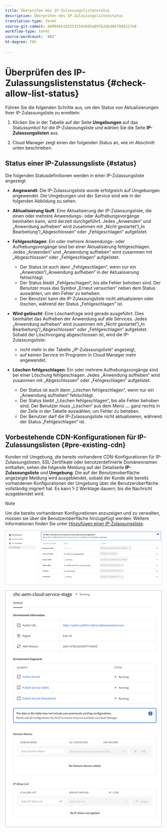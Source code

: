 ```yaml
---
title: Überprüfen des IP-Zulassungslistenstatus
description: Überprüfen des IP-Zulassungslistenstatus
translation-type: tm+mt
source-git-commit: 46004eb1925533545605a09f62bbd0e7945227e0
workflow-type: tm+mt
source-wordcount: '463'
ht-degree: 78%

---
```



# Überprüfen des IP-Zulassungslistenstatus {#check-allow-list-status}

Führen Sie die folgenden Schritte aus, um den Status von Aktualisierungen Ihrer IP-Zulassungsliste zu ermitteln:

1. Klicken Sie in der Tabelle auf der Seite **Umgebungen** auf das Statussymbol für die IP-Zulassungsliste und wählen Sie die Seite **IP-Zulassungslisten** aus.

1. Cloud Manager zeigt einen der folgenden Status an, wie im Abschnitt unten beschrieben.

## Status einer IP-Zulassungsliste {#status}

Die folgenden Statusdefinitionen werden in einer IP-Zulassungsliste angezeigt:

* **Angewandt**: Die IP-Zulassungsliste wurde erfolgreich auf Umgebungen angewendet.  Die Umgebungen und der Service sind wie in der folgenden Abbildung zu sehen.

* **Aktualisierung läuft**: Eine Aktualisierung der IP-Zulassungsliste, die einen oder mehrere Anwendungs- oder Aufhebungsvorgänge beinhalten kann, wird derzeit durchgeführt. Jedes „Anwenden“ und „Anwendung aufheben“ wird zusammen mit „Nicht gestartet“/„In Bearbeitung“/„Abgeschlossen“ oder „Fehlgeschlagen“ aufgelistet.

* **Fehlgeschlagen**: Ein oder mehrere Anwendungs- oder Aufhebungsvorgänge sind bei einer Aktualisierung fehlgeschlagen. Jedes „Anwenden“ und „Anwendung aufheben“ wird zusammen mit „Abgeschlossen“ oder „Fehlgeschlagen“ aufgelistet.
   * Der Status ist auch dann „Fehlgeschlagen“, wenn nur ein „Anwenden“/„Anwendung aufheben“ in der Aktualisierung fehlschlägt.
   * Der Status bleibt „Fehlgeschlagen“, bis alle Fehler behoben sind. Der Benutzer muss das Symbol „Erneut versuchen“ neben dem Status auswählen, um den Fehler zu beheben.
   * Der Benutzer kann die IP-Zulassungsliste nicht aktualisieren oder löschen, während der Status „Fehlgeschlagen“ ist.

* **Wird gelöscht**: Eine Löschanfrage wird gerade ausgeführt. Dies beinhaltet das Aufheben der Anwendung auf alle Services. Jedes „Anwendung aufheben“ wird zusammen mit „Nicht gestartet“/„In Bearbeitung“/„Abgeschlossen“ oder „Fehlgeschlagen“ aufgelistet.
Sobald der Löschvorgang abgeschlossen ist, wird die IP-Zulassungsliste:
   * nicht mehr in der Tabelle „IP-Zulassungsliste“ angezeigt,
   * auf keinen Service im Programm in Cloud Manager mehr angewendet.

* **Löschen fehlgeschlagen**: Ein oder mehrere Aufhebungsvorgänge sind bei einer Löschung fehlgeschlagen. Jedes „Anwendung aufheben“ wird zusammen mit „Abgeschlossen“ oder „Fehlgeschlagen“ aufgelistet.

   * Der Status ist auch dann „Löschen fehlgeschlagen“, wenn nur ein „Anwendung aufheben“ fehlschlägt.
   * Der Status bleibt „Löschen fehlgeschlagen“, bis alle Fehler behoben sind. Der Benutzer muss „Löschen“ aus dem Menü **...** ganz rechts in der Zeile in der Tabelle auswählen, um Fehler zu beheben.
   * Der Benutzer darf die IP-Zulassungsliste nicht aktualisieren, während der Status „Fehlgeschlagen“ ist.

## Vorbestehende CDN-Konfigurationen für IP-Zulassungslisten {#pre-existing-cdn}

Kunden mit Umgebung, die bereits vorhandene CDN-Konfigurationen für IP-Zulassungslisten, SSL-Zertifikate oder benutzerdefinierte Domänennamen enthalten, sehen die folgende Meldung auf der Detailseite **IP-Zulassungsliste** und **Umgebung**. Die auf der Benutzeroberfläche angezeigte Meldung wird ausgeblendet, sobald der Kunde alle bereits vorhandenen Konfigurationen der Umgebung über die Benutzeroberfläche vollständig migriert hat. Es kann 1-2 Werktage dauern, bis die Nachricht ausgeblendet wird.

>[!NOTE]
>Um die bereits vorhandenen Konfigurationen anzuzeigen und zu verwalten, müssen sie über die Benutzeroberfläche hinzugefügt werden. Weitere Informationen finden Sie unter [Hinzufügen einer IP-Zulassungsliste](/help/implementing/cloud-manager/ip-allow-lists/add-ip-allow-lists.md).

![](/help/implementing/cloud-manager/assets/ip-allow-list-1.png)


![](/help/implementing/cloud-manager/assets/ip-allow-list-2.png)

